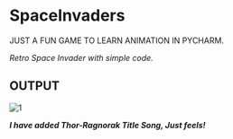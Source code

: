 # SpaceInvaders
JUST A FUN GAME TO LEARN ANIMATION IN PYCHARM.

_Retro Space Invader with simple code._

## OUTPUT

![1](https://user-images.githubusercontent.com/45462725/88458892-bdabb680-ceae-11ea-8552-dea348385224.jpg)

**_I have added Thor-Ragnorak Title Song, Just feels!_**

